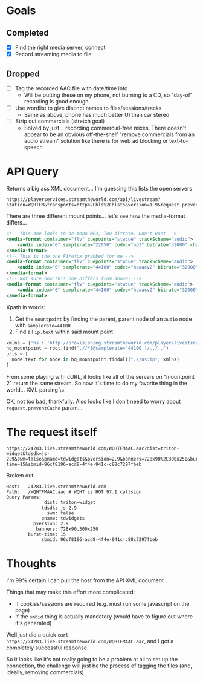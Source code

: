 # Goals

## Completed

 - [x] Find the right media server, connect
 - [x] Record streaming media to file

 ## Dropped
 - [ ] Tag the recorded AAC file with date/time info
    - Will be putting these on my phone, not burning to a CD, so "day-of" recording is good enough
 - [ ] Use wordlist to give distinct names to files/sessions/tracks
    - Same as above, phone has much better UI than car stereo
 - [ ] Strip out commercials (stretch goal)
    - Solved by just... recording commercial-free mixes. There doesn't appear to be an obvious off-the-shelf "remove commercials from an audio stream" solution like there is for web ad blocking or text-to-speech

# API Query

Returns a big ass XML document... I'm guessing this lists the open servers

```
https://playerservices.streamtheworld.com/api/livestream?station=WQHTFM&transports=http%2Chls%2Chlsts&version=1.9&request.preventCache=1663430139639
```

There are three different mount points... let's see how the media-format differs...

```xml
<!-- This one looks to be mono MP3, low bitrate. Don't want -->
<media-format container="flv" cuepoints="stwcue" trackScheme="audio">
    <audio index="0" samplerate="22050" codec="mp3" bitrate="32000" channels="1" />
</media-format>
<!-- This is the one Firefox grabbed for me -->
<media-format container="flv" cuepoints="stwcue" trackScheme="audio">
    <audio index="0" samplerate="44100" codec="heaacv2" bitrate="32000" channels="2" />
</media-format>
<!-- Not sure how this one differs from above? -->
<media-format container="flv" cuepoints="stwcue" trackScheme="audio">
    <audio index="0" samplerate="44100" codec="heaacv2" bitrate="32000" channels="2" />
</media-format>
```

Xpath in words:
1. Get the `mountpoint` by finding the parent, parent node of an `audio` node with `samplerate=44100`
2. Find all `ip.text` within said mount point

```python
xmlns = {'ns': 'http://provisioning.streamtheworld.com/player/livestream-1.9'}
hq_mountpoint = root.find(".//*[@samplerate='44100']/../..")
urls = [
  node.text for node in hq_mountpoint.findall(".//ns:ip", xmlns)
]
```

From some playing with cURL, it looks like all of the servers on "mountpoint 2" return
the same stream. So now it's time to do my favorite thing in the world... XML parsing \s.

OK, not too bad, thankfully. Also looks like I don't need to worry about `request.preventCache` param...

# The request itself

```
https://24283.live.streamtheworld.com/WQHTFMAAC.aac?dist=triton-widget&tdsdk=js-2.9&swm=false&pname=tdwidgets&pversion=2.9&banners=728x90%2C300x250&burst-time=15&sbmid=96cf8196-acd8-4f4e-941c-c88c7297fbeb
```

Broken out:

```
Host:   24283.live.streamtheworld.com
Path:   /WQHTFMAAC.aac # WQHT is HOT 97.1 callsign
Query Params:
              dist: triton-widget
             tdsdk: js-2.9
               swm: false
             pname: tdwidgets
          pversion: 2.9
           banners: 728x90,300x250
        burst-time: 15
             sbmid: 96cf8196-acd8-4f4e-941c-c88c7297fbeb
```

# Thoughts

I'm 99% certain I can pull the host from the API XML document

Things that may make this effort more complicated:
  * If cookies/sessions are required (e.g. must run some javascript on the page)
  * If the `smbid` thing is actually mandatory (would have to figure out where it's generated)

Well just did a quick `curl https://24283.live.streamtheworld.com/WQHTFMAAC.aac`, and I got a completely successful response.

So it looks like it's not really going to be a problem at all to set up the connection,
the challenge will just be the process of tagging the files (and, ideally, removing commercials)
